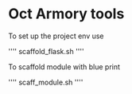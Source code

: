 # Oct Armory tools

To set up the project env use 

''''
scaffold_flask.sh
''''

To scaffold module with blue print

''''
scaff_module.sh
''''

